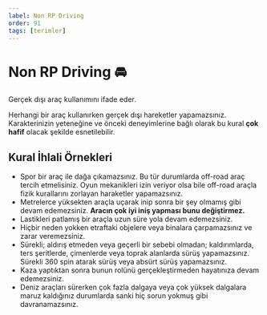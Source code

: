 ```yaml
---
label: Non RP Driving
order: 91
tags: [terimler]
---
```


# Non RP Driving :oncoming_automobile:

Gerçek dışı araç kullanımını ifade eder.

Herhangi bir araç kullanırken gerçek dışı hareketler yapamazsınız. Karakterinizin yeteneğine ve önceki deneyimlerine bağlı olarak bu kural **çok hafif** olacak şekilde esnetilebilir.

## Kural İhlali Örnekleri

- Spor bir araç ile dağa çıkamazsınız. Bu tür durumlarda off-road araç tercih etmelisiniz. Oyun mekanikleri izin veriyor olsa bile off-road araçla fizik kurallarını zorlayan haraketler yapamazsınız.
- Metrelerce yüksekten araçla uçarak inip sonra bir şey olmamış gibi devam edemezsiniz. **Aracın çok iyi iniş yapması bunu değiştirmez.**
- Lastikleri patlamış bir araçla uzun süre yola devam edemezsiniz.
- Hiçbir neden yokken etraftaki objelere veya binalara çarpamazsınız ve zarar veremezsiniz.
- Sürekli; aldırış etmeden veya geçerli bir sebebi olmadan; kaldırımlarda, ters şeritlerde, çimenlerde veya toprak alanlarda sürüş yapamazsınız. Sürekli 360 spin atarak sürüş veya absürt sürüş yapamazsınız.
- Kaza yaptıktan sonra bunun rolünü gerçekleştirmeden hayatınıza devam edemezsiniz.
- Deniz araçları sürerken çok fazla dalgaya veya çok yüksek dalgalara maruz kaldığınız durumlarda sanki hiç sorun yokmuş gibi davranamazsınız.
